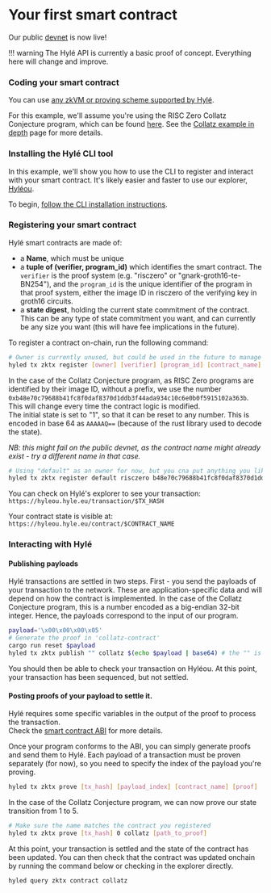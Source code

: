 # Your first smart contract

Our public [devnet](connect-to-devnet.md) is now live!

!!! warning
The Hylé API is currently a basic proof of concept. Everything here will change and improve.

### Coding your smart contract

You can use [any zkVM or proving scheme supported by Hylé](../../roadmap/supported-proving-schemes.md).

For this example, we'll assume you're using the RISC Zero Collatz Conjecture program, which can be found [here](https://github.com/Hyle-org/collatz-conjecture). See the [Collatz example in depth](../examples/collatz-example-in-depth.md) page for more details.

<!--TODO: specify transaction format, ABI, etc.-->

### Installing the Hylé CLI tool

In this example, we'll show you how to use the CLI to register and interact with your smart contract.
It's likely easier and faster to use our explorer, [Hyléou](https://hyleou.hyle.eu).

To begin, [follow the CLI installation instructions](hyled-install-instructions.md).

### Registering your smart contract

Hylé smart contracts are made of:

- a **Name**, which must be unique
- a **tuple of (verifier, program_id)** which identifies the smart contract. The `verifier` is the proof system (e.g. "risczero" or "gnark-groth16-te-BN254"), and the `program_id` is the unique identifier of the program in that proof system, either the image ID in risczero of the verifying key in groth16 circuits.
- a **state digest**, holding the current state commitment of the contract. This can be any type of state commitment you want, and can currently be any size you want (this will have fee implications in the future).

To register a contract on-chain, run the following command:

```bash
# Owner is currently unused, but could be used in the future to manage contract permissions
hyled tx zktx register [owner] [verifier] [program_id] [contract_name] [state_digest]
```

In the case of the Collatz Conjecture program, as RISC Zero programs are identified by their image ID, without a prefix, we use the number `0xb48e70c79688b41fc8f0daf8370d1ddb3f44ada934c10c6e0b0f5915102a363b`. This will change every time the contract logic is modified.  
The initial state is set to "1", so that it can be reset to any number. This is encoded in base 64 as `AAAAAQ==` (because of the rust library used to decode the state).

_NB: this might fail on the public devnet, as the contract name might already exist - try a different name in that case._

```bash
# Using "default" as an owner for now, but you cna put anything you like
hyled tx zktx register default risczero b48e70c79688b41fc8f0daf8370d1ddb3f44ada934c10c6e0b0f5915102a363b collatz AAAAAQ==
```

You can check on Hylé's explorer to see your transaction:  
`https://hyleou.hyle.eu/transaction/$TX_HASH`

Your contract state is visible at:  
`https://hyleou.hyle.eu/contract/$CONTRACT_NAME`

### Interacting with Hylé

#### Publishing payloads

Hylé transactions are settled in two steps. First - you send the payloads of your transaction to the network. These are application-specific data and will depend on how the contract is implemented.  In the case of the Collatz Conjecture program, this is a number encoded as a big-endian 32-bit integer.  Hence, the payloads correspond to the input of our program.

```bash
payload='\x00\x00\x00\x05'
# Generate the proof in 'collatz-contract'
cargo run reset $payload
hyled tx zktx publish "" collatz $(echo $payload | base64) # the "" is a placeholder for identity - Collatz doesn't handle identity so this is empty.
```

You should then be able to check your transaction on Hyléou.
At this point, your transaction has been sequenced, but not settled.

#### Posting proofs of your payload to settle it.

Hylé requires some specific variables in the output of the proof to process the transaction.  
Check the [smart contract ABI](../general-doc/smart-contract-abi.md) for more details.

Once your program conforms to the ABI, you can simply generate proofs and send them to Hylé.
Each payload of a transaction must be proven separately (for now), so you need to specify the index of the payload you're proving.

```bash
hyled tx zktx prove [tx_hash] [payload_index] [contract_name] [proof]
```

In the case of the Collatz Conjecture program, we can now prove our state transition from 1 to 5.

```bash
# Make sure the name matches the contract you registered
hyled tx zktx prove [tx_hash] 0 collatz [path_to_proof]
```

At this point, your transaction is settled and the state of the contract has been updated.
You can then check that the contract was updated onchain by running the command below or checking in the explorer directly.

```bash
hyled query zktx contract collatz
```
